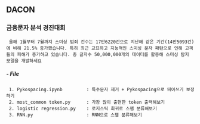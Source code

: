 ## DACON
### 금융문자 분석 경진대회
     올해 1월부터 7월까지 스미싱 범죄 건수는 17만6220건으로 지난해 같은 기간(14만5093건)에 비해 21.5% 증가했습니다. 특히 최근 교묘하고 지능적인 스미싱 문자 패턴으로 인해 고객들의 피해가 증가하고 있습니다. 총 글자수 50,000,000개의 데이터를 활용해 스미싱 탐지 모델을 개발하세요


##### - File
     1. Pykospacing.ipynb         : 특수문자 제거 + Pykospacing으로 띄어쓰기 보정하기
     2. most_common token.py      : 가장 많이 출현한 token 출력해보기
     2. logistic regression.py    : 로지스틱 회귀로 스팸 분류해보기
     3. RNN.py                    : RNN으로 스팸 분류해보기

